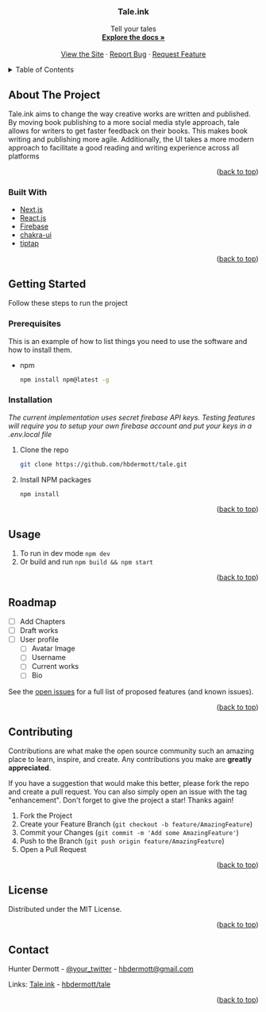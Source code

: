 <div id="top"></div>
<!--
*** Thanks for checking out the Best-README-Template. If you have a suggestion
*** that would make this better, please fork the repo and create a pull request
*** or simply open an issue with the tag "enhancement".
*** Don't forget to give the project a star!
*** Thanks again! Now go create something AMAZING! :D
-->



<!-- PROJECT SHIELDS -->
<!--
*** I'm using markdown "reference style" links for readability.
*** Reference links are enclosed in brackets [ ] instead of parentheses ( ).
*** See the bottom of this document for the declaration of the reference variables
*** for contributors-url, forks-url, etc. This is an optional, concise syntax you may use.
*** https://www.markdownguide.org/basic-syntax/#reference-style-links
-->
<!-- [![Contributors][contributors-shield]][contributors-url]
[![Forks][forks-shield]][forks-url]
[![Stargazers][stars-shield]][stars-url]
[![Issues][issues-shield]][issues-url]
[![MIT License][license-shield]][license-url]
[![LinkedIn][linkedin-shield]][linkedin-url] -->



<!-- PROJECT LOGO -->
<br />
<div align="center">
  <a href="https://tale.ink">
<!--     ![Vector logo png](https://raw.githubusercontent.com/47306691/152618644-43edd531-3da5-43fd-9c25-69cc330abebe.png) -->
  </a>

  <h3 align="center">Tale.ink</h3>

  <p align="center">
    Tell your tales
    <br />
    <a href="https://github.com/hbdermott/tale"><strong>Explore the docs »</strong></a>
    <br />
    <br />
    <a href="https://tale.ink">View the Site</a>
    ·
    <a href="https://github.com/hbdermott/tale/issues">Report Bug</a>
    ·
    <a href="https://github.com/hbdermott/tale/issues">Request Feature</a>
  </p>
</div>



<!-- TABLE OF CONTENTS -->
<details>
  <summary>Table of Contents</summary>
  <ol>
    <li>
      <a href="#about-the-project">About The Project</a>
      <ul>
        <li><a href="#built-with">Built With</a></li>
      </ul>
    </li>
    <li>
      <a href="#getting-started">Getting Started</a>
      <ul>
        <li><a href="#prerequisites">Prerequisites</a></li>
        <li><a href="#installation">Installation</a></li>
      </ul>
    </li>
    <li><a href="#usage">Usage</a></li>
    <li><a href="#roadmap">Roadmap</a></li>
    <li><a href="#contributing">Contributing</a></li>
    <li><a href="#license">License</a></li>
    <li><a href="#contact">Contact</a></li>
  </ol>
</details>



<!-- ABOUT THE PROJECT -->
## About The Project

<!-- [![Product Name Screen Shot][product-screenshot]](https://example.com) -->

Tale.ink aims to change the way creative works are written and published. By moving book publishing to a more social media style approach, tale allows for writers to get faster feedback on their books. This makes book writing and publishing more agile. Additionally, the UI takes a more modern approach to facilitate a good reading and writing experience across all platforms

<p align="right">(<a href="#top">back to top</a>)</p>



### Built With

* [Next.js](https://nextjs.org/)
* [React.js](https://reactjs.org/)
* [Firebase](https://firebase.google.com/)
* [chakra-ui](https://chakra-ui.com/)
* [tiptap](https://tiptap.dev/)

<p align="right">(<a href="#top">back to top</a>)</p>



<!-- GETTING STARTED -->
## Getting Started

Follow these steps to run the project

### Prerequisites

This is an example of how to list things you need to use the software and how to install them.
* npm
  ```sh
  npm install npm@latest -g
  ```

### Installation

_The current implementation uses secret firebase API keys. Testing features will require you to setup your own firebase account and put your keys in a .env.local file_

1. Clone the repo
   ```sh
   git clone https://github.com/hbdermott/tale.git
   ```
2. Install NPM packages
   ```sh
   npm install
   ```
   
<p align="right">(<a href="#top">back to top</a>)</p>



<!-- USAGE EXAMPLES -->
## Usage

1. To run in dev mode
   ```npm dev```
2. Or build and run
   ```npm build && npm start```

<p align="right">(<a href="#top">back to top</a>)</p>



<!-- ROADMAP -->
## Roadmap

- [ ] Add Chapters
- [ ] Draft works
- [ ] User profile
    - [ ] Avatar Image
    - [ ] Username
    - [ ] Current works
    - [ ] Bio

See the [open issues](https://github.com/hbdermott/tale/issues) for a full list of proposed features (and known issues).

<p align="right">(<a href="#top">back to top</a>)</p>



<!-- CONTRIBUTING -->
## Contributing

Contributions are what make the open source community such an amazing place to learn, inspire, and create. Any contributions you make are **greatly appreciated**.

If you have a suggestion that would make this better, please fork the repo and create a pull request. You can also simply open an issue with the tag "enhancement".
Don't forget to give the project a star! Thanks again!

1. Fork the Project
2. Create your Feature Branch (`git checkout -b feature/AmazingFeature`)
3. Commit your Changes (`git commit -m 'Add some AmazingFeature'`)
4. Push to the Branch (`git push origin feature/AmazingFeature`)
5. Open a Pull Request

<p align="right">(<a href="#top">back to top</a>)</p>



<!-- LICENSE -->
## License

Distributed under the MIT License.

<p align="right">(<a href="#top">back to top</a>)</p>



<!-- CONTACT -->
## Contact

Hunter Dermott - [@your_twitter](https://twitter.com/your_username) - hbdermott@gmail.com

Links: [Tale.ink](https://tale.ink/read) - [hbdermott/tale](https://github.com/hbdermott/tale)

<p align="right">(<a href="#top">back to top</a>)</p>



<!-- MARKDOWN LINKS & IMAGES -->
<!-- https://www.markdownguide.org/basic-syntax/#reference-style-links -->
<!-- [contributors-shield]: https://img.shields.io/github/contributors/othneildrew/Best-README-Template.svg?style=for-the-badge
[contributors-url]: https://github.com/othneildrew/Best-README-Template/graphs/contributors
[forks-shield]: https://img.shields.io/github/forks/othneildrew/Best-README-Template.svg?style=for-the-badge
[forks-url]: https://github.com/othneildrew/Best-README-Template/network/members
[stars-shield]: https://img.shields.io/github/stars/othneildrew/Best-README-Template.svg?style=for-the-badge
[stars-url]: https://github.com/othneildrew/Best-README-Template/stargazers
[issues-shield]: https://img.shields.io/github/issues/othneildrew/Best-README-Template.svg?style=for-the-badge
[issues-url]: https://github.com/othneildrew/Best-README-Template/issues
[license-shield]: https://img.shields.io/github/license/othneildrew/Best-README-Template.svg?style=for-the-badge
[license-url]: https://github.com/othneildrew/Best-README-Template/blob/master/LICENSE.txt
[linkedin-shield]: https://img.shields.io/badge/-LinkedIn-black.svg?style=for-the-badge&logo=linkedin&colorB=555
[linkedin-url]: https://linkedin.com/in/othneildrew
[product-screenshot]: images/screenshot.png -->
